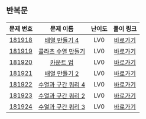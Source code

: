 ## 반복문

|        문제 번호         |        문제 이름         |         난이도          |        풀이 링크         |          
| :-----: | :-----: | :-----: | :-----: |
| <a href="https://school.programmers.co.kr/learn/courses/30/lessons/181918" target="_blank">181918</a> | <a href="https://school.programmers.co.kr/learn/courses/30/lessons/181918" target="_blank">배열 만들기 4</a> | LV0 | <a href="./solution/181918.cpp">바로가기</a> |
| <a href="https://school.programmers.co.kr/learn/courses/30/lessons/181919" target="_blank">181919</a> | <a href="https://school.programmers.co.kr/learn/courses/30/lessons/181919" target="_blank">콜라츠 수열 만들기</a> | LV0 | <a href="./solution/181919.cpp">바로가기</a> |
| <a href="https://school.programmers.co.kr/learn/courses/30/lessons/181920" target="_blank">181920</a> | <a href="https://school.programmers.co.kr/learn/courses/30/lessons/181920" target="_blank">카운트 업</a> | LV0 | <a href="./solution/181920.cpp">바로가기</a> |
| <a href="https://school.programmers.co.kr/learn/courses/30/lessons/181921" target="_blank">181921</a> | <a href="https://school.programmers.co.kr/learn/courses/30/lessons/181921" target="_blank">배열 만들기 2</a> | LV0 | <a href="./solution/181921.cpp">바로가기</a> |
| <a href="https://school.programmers.co.kr/learn/courses/30/lessons/181922" target="_blank">181922</a> | <a href="https://school.programmers.co.kr/learn/courses/30/lessons/181922" target="_blank">수열과 구간 쿼리 4</a> | LV0 | <a href="./solution/181922.cpp">바로가기</a> |
| <a href="https://school.programmers.co.kr/learn/courses/30/lessons/181923" target="_blank">181923</a> | <a href="https://school.programmers.co.kr/learn/courses/30/lessons/181923" target="_blank">수열과 구간 쿼리 2</a> | LV0 | <a href="./solution/181923.cpp">바로가기</a> |
| <a href="https://school.programmers.co.kr/learn/courses/30/lessons/181924" target="_blank">181924</a> | <a href="https://school.programmers.co.kr/learn/courses/30/lessons/181924" target="_blank">수열과 구간 쿼리 3</a> | LV0 | <a href="./solution/181924.cpp">바로가기</a> |